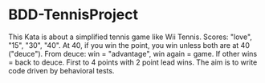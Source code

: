 # BDD-TennisProject
This Kata is about a simplified tennis game like Wii Tennis. Scores: "love", "15", "30", "40". At 40, if you win the point, you win unless both are at 40 ("deuce"). From deuce: win = "advantage", win again = game. If other wins = back to deuce. First to 4 points with 2 point lead wins. The aim is to write code driven by behavioral tests. 
